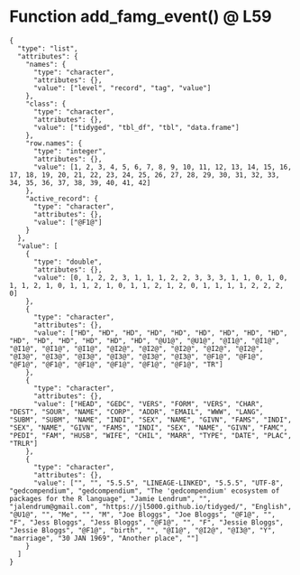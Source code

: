 # Function add_famg_event() @ L59

    {
      "type": "list",
      "attributes": {
        "names": {
          "type": "character",
          "attributes": {},
          "value": ["level", "record", "tag", "value"]
        },
        "class": {
          "type": "character",
          "attributes": {},
          "value": ["tidyged", "tbl_df", "tbl", "data.frame"]
        },
        "row.names": {
          "type": "integer",
          "attributes": {},
          "value": [1, 2, 3, 4, 5, 6, 7, 8, 9, 10, 11, 12, 13, 14, 15, 16, 17, 18, 19, 20, 21, 22, 23, 24, 25, 26, 27, 28, 29, 30, 31, 32, 33, 34, 35, 36, 37, 38, 39, 40, 41, 42]
        },
        "active_record": {
          "type": "character",
          "attributes": {},
          "value": ["@F1@"]
        }
      },
      "value": [
        {
          "type": "double",
          "attributes": {},
          "value": [0, 1, 2, 2, 3, 1, 1, 1, 2, 2, 3, 3, 3, 1, 1, 0, 1, 0, 1, 1, 2, 1, 0, 1, 1, 2, 1, 0, 1, 1, 2, 1, 2, 0, 1, 1, 1, 1, 2, 2, 2, 0]
        },
        {
          "type": "character",
          "attributes": {},
          "value": ["HD", "HD", "HD", "HD", "HD", "HD", "HD", "HD", "HD", "HD", "HD", "HD", "HD", "HD", "HD", "@U1@", "@U1@", "@I1@", "@I1@", "@I1@", "@I1@", "@I1@", "@I2@", "@I2@", "@I2@", "@I2@", "@I2@", "@I3@", "@I3@", "@I3@", "@I3@", "@I3@", "@I3@", "@F1@", "@F1@", "@F1@", "@F1@", "@F1@", "@F1@", "@F1@", "@F1@", "TR"]
        },
        {
          "type": "character",
          "attributes": {},
          "value": ["HEAD", "GEDC", "VERS", "FORM", "VERS", "CHAR", "DEST", "SOUR", "NAME", "CORP", "ADDR", "EMAIL", "WWW", "LANG", "SUBM", "SUBM", "NAME", "INDI", "SEX", "NAME", "GIVN", "FAMS", "INDI", "SEX", "NAME", "GIVN", "FAMS", "INDI", "SEX", "NAME", "GIVN", "FAMC", "PEDI", "FAM", "HUSB", "WIFE", "CHIL", "MARR", "TYPE", "DATE", "PLAC", "TRLR"]
        },
        {
          "type": "character",
          "attributes": {},
          "value": ["", "", "5.5.5", "LINEAGE-LINKED", "5.5.5", "UTF-8", "gedcompendium", "gedcompendium", "The 'gedcompendium' ecosystem of packages for the R language", "Jamie Lendrum", "", "jalendrum@gmail.com", "https://jl5000.github.io/tidyged/", "English", "@U1@", "", "Me", "", "M", "Joe Bloggs", "Joe Bloggs", "@F1@", "", "F", "Jess Bloggs", "Jess Bloggs", "@F1@", "", "F", "Jessie Bloggs", "Jessie Bloggs", "@F1@", "birth", "", "@I1@", "@I2@", "@I3@", "Y", "marriage", "30 JAN 1969", "Another place", ""]
        }
      ]
    }

